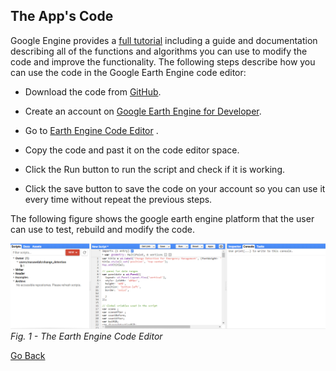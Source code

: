 ## The App's Code

Google Engine provides a [full tutorial](https://developers.google.com/earth-engine/tutorials) including a guide and documentation describing all of the functions and algorithms you can use to modify the code and improve the functionality. The following steps describe how you can use the code in the Google Earth Engine code editor: 

* Download the code from [GitHub](code.js).

* Create an account on [Google Earth Engine for Developer](https://earthengine.google.com/).

* Go to [Earth Engine Code Editor](https://code.earthengine.google.com/) .

* Copy the code and past it on the code editor space. 

* Click the Run button to run the script and check if it is working.

* Click the save button to save the code on your account so you can use it every time without repeat the previous steps.


The following figure shows the google earth engine platform that the user can use to test, rebuild and modify the code.

![Earth Engine Code Editor](/images/1.png)
*Fig. 1 - The Earth Engine Code Editor*



[Go Back](/README.md)
